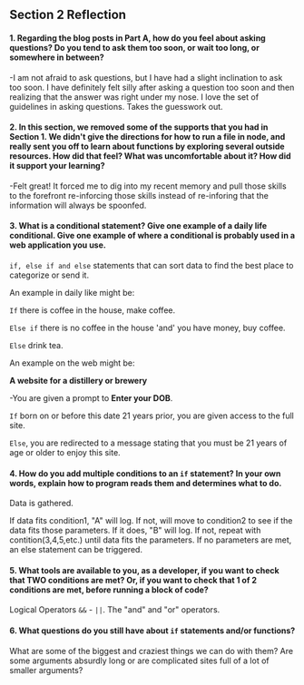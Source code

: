 ## Section 2 Reflection

#### 1. Regarding the blog posts in Part A, how do you feel about asking questions? Do you tend to ask them too soon, or wait too long, or somewhere in between?

-I am not afraid to ask questions, but I have had a slight inclination to ask too soon. I have definitely felt silly after asking a question too soon and then realizing that the answer was right under my nose. I love the set of guidelines in asking questions. Takes the guesswork out.

#### 2. In this section, we removed some of the supports that you had in Section 1. We didn't give the directions for how to run a file in node, and really sent you off to learn about functions by exploring several outside resources. How did that feel? What was uncomfortable about it? How did it support your learning?

-Felt great! It forced me to dig into my recent memory and pull those skills to the forefront re-inforcing those skills instead of re-inforing that the information will always be spoonfed.

#### 3. What is a conditional statement? Give one example of a daily life conditional. Give one example of where a conditional is probably used in a web application you use.

`if, else if and else` statements that can sort data to find the best place to categorize or send it.

An example in daily like might be:

`If` there is coffee in the house, make coffee.

`Else if` there is no coffee in the house 'and' you have money, buy coffee.

`Else` drink tea.

An example on the web might be:

<b>A website for a distillery or brewery</b>

-You are given a prompt to <b>Enter your DOB</b>.

`If` born on or before this date 21 years prior, you are given access to the full site.

`Else`, you are redirected to a message stating that you must be 21 years of age or older to enjoy this site.

#### 4. How do you add multiple conditions to an `if` statement? In your own words, explain how to program reads them and determines what to do.
Data is gathered.

If data fits condition1, "A" will log. If not, will move to condition2 to see if the data fits those parameters. If it does, "B" will log. If not, repeat with contition(3,4,5,etc.) until data fits the parameters. If no parameters are met, an else statement can be triggered.

#### 5. What tools are available to you, as a developer, if you want to check that TWO conditions are met? Or, if you want to check that 1 of 2 conditions are met, before running a block of code?  

Logical Operators ```&&``` - ```||```.
The "and" and "or" operators.

#### 6. What questions do you still have about `if` statements and/or functions?

What are some of the biggest and craziest things we can do with them? Are some arguments absurdly long or
are complicated sites full of a lot of smaller arguments?
